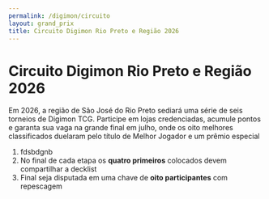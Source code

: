 ```yaml
---
permalink: /digimon/circuito
layout: grand_prix
title: Circuito Digimon Rio Preto e Região 2026
---
```


# Circuito Digimon Rio Preto e Região 2026

Em 2026, a região de São José do Rio Preto sediará uma série de seis torneios de Digimon TCG. Participe em lojas credenciadas, acumule pontos e garanta sua vaga na grande final em julho, onde os oito melhores classificados duelaram pelo título de Melhor Jogador e um prêmio especial

1. fdsbdgnb
2. No final de cada etapa os **quatro primeiros** colocados devem compartilhar a decklist
3. Final seja disputada em uma chave de **oito participantes** com repescagem
